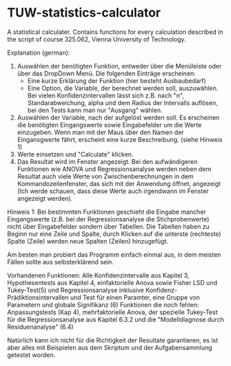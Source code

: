 # TUW-statistics-calculator
A statistical calculater. Contains functions for every calculation described in the script of course 325.062, Vienna University of Technology.

Explanation (german):
1) Auswählen der benötigten Funktion, entweder über die Menüleiste oder über das DropDown Menü. Die folgenden Einträge erscheinen:
   - Eine kurze Erklärung der Funktion (hier besteht Ausbaubedarf)
   - Eine Option, die Variable, der berechnet werden soll, auszuwählen. Bei vielen Konfidenzintervallen lässt sich z.B. nach "n", Standarabweichung, alpha und dem Radius der Intervalls auflösen, bei den Tests kann man nur "Ausgang" wählen.
2) Auswählen der Variable, nach der aufgelöst werden soll. Es erscheinen die benötigten Eingangswerte sowie Eingabefelder um die Werte einzugeben. Wenn man mit der Maus über den Namen der Eingansgwerte fährt, erscheint eine kurze Beschreibung. (siehe Hinweis 1)
3) Werte einsetzen und "Calculate" klicken.
4) Das Resultat wird im Fenster angezeigt. Bei den aufwändigeren Funktionen wie ANOVA und Regressionsanalyse werden neben dem Resultat auch viele Werte von Zwischenberechnungen in dem Kommandozeilenfenster, das sich mit der Anwendung öffnet, angezeigt (Ich werde schauen, dass diese Werte auch irgendwann im Fenster angezeigt werden).

Hinweis 1: Bei bestimmten Funktionen geschieht die Eingabe mancher Eingangswerte (z.B. bei der Regressionsanalyse die Stichprobenwerte) nicht über Eingabefelder sondern über Tabellen. Die Tabellen haben zu Beginn nur eine Zeile und Spalte, durch Klicken auf die unterste (rechteste) Spalte (Zeile) werden neue Spalten (Zeilen) hinzugefügt.

Am besten man probiert das Programm einfach einmal aus, in dem meisten Fällen sollte aus selbsterklärend sein.

Vorhandenen Funktionen: Alle Konfidenzintervalle aus Kapitel 3, Hypothesentests aus Kapitel 4, einfaktorielle Anova sowie Fisher LSD und Tukey-Test(5) und Regressionsanalyse inklusive Konfidenz- Prädiktionsintervallen und Test für einen Paramter, eine Gruppe von Parametern und globale Signifikanz (6)
Funktionen die noch fehlen: Anpassungstests (Kap 4), mehrfaktorielle Anova, der spezielle Tukey-Test für die Regressionsanalyse aus Kapitel 6.3.2 und die "Modelldiagnose durch Residuenanalyse" (6.4)

Natürlich kann ich nicht für die Richtigkeit der Resultate garantieren, es ist aber alles mit Beispielen aus dem Skriptum und der Aufgabensammlung getestet worden.
